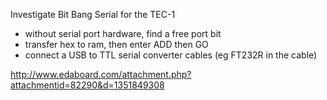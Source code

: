 
Investigate Bit Bang Serial for the TEC-1 
* without serial port hardware, find a free port bit
* transfer hex to ram, then enter ADD then GO
* connect a USB to TTL serial converter cables (eg FT232R in the cable)

http://www.edaboard.com/attachment.php?attachmentid=82290&d=1351849308



